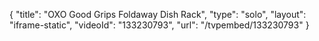 {
    "title": "OXO Good Grips Foldaway Dish Rack",
    "type": "solo",
    "layout": "iframe-static",
    "videoId": "133230793",
    "url": "\/tvpembed\/133230793"
}